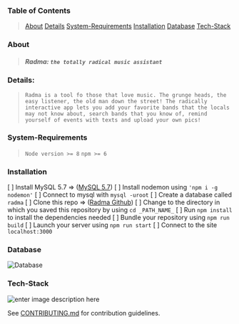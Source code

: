 ### Table of Contents

>[About](#about)
>[Details](#details)
>[System-Requirements](#system-requirements)
>[Installation](#installation)
>[Database](#database)
>[Tech-Stack](#tech-stack)

### About

> ##### Radma:  `the totally radical music assistant`

### Details: 
>`Radma is a tool fo those that love music. The grunge heads, the easy listener, the old man down the street! The radically interactive app lets you add your favorite bands that the locals may not know about, search bands that you know of, remind yourself of events with texts and upload your own pics!`

### System-Requirements
>`Node version >= 8`
>`npm >= 6`

### Installation
[ ] Install MySQL 5.7 => ([MySQL 5.7](https://dev.mysql.com/doc/refman/5.7/en/installing.html))
[ ] Install nodemon using `'npm i -g nodemon'`
[ ] Connect to mysql with `mysql -uroot`
[ ] Create a database called `radma`
[ ] Clone this repo => ([Radma Github](https://github.com/Team-Schrodingers-Cats/Rad-Music-App.git))
[ ] Change to the directory in which you saved this repository by using `cd _PATH_NAME_`
[ ] Run `npm install` to install the dependencies needed
[ ] Bundle your repository using `npm run build`
[ ] Launch your server using `npm run start`
[ ] Connect to the site `localhost:3000`

### Database
![Database](https://i.imgur.com/erc7LKB.png)

### Tech-Stack
![enter image description here](https://i.imgur.com/E2jlyZr.jpg)

See [CONTRIBUTING.md](https://github.com/Team-Schrodingers-Cats/Rad-Music-App/blob/main/CONTRIBUTING.md) for contribution guidelines.
